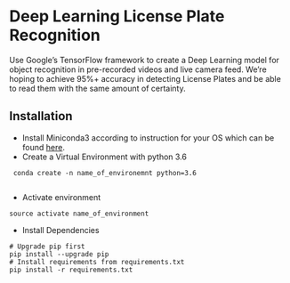 # Deep Learning License Plate Recognition
Use Google’s TensorFlow framework to create a Deep Learning model for object recognition in pre-recorded videos and live
camera feed.  We’re hoping to achieve 95%+ accuracy in detecting License Plates and be able to read them with the same 
amount of certainty.
## Installation
* Install Miniconda3 according to instruction for your OS which can be found 
[here](https://conda.io/docs/user-guide/install/index.html).
* Create a Virtual Environment with python 3.6
```` 
 conda create -n name_of_environemnt python=3.6
 
 ````
 * Activate environment
 ````
 source activate name_of_environment
 ````
 * Install Dependencies
 ````
 # Upgrade pip first
 pip install --upgrade pip
 # Install requirements from requirements.txt
 pip install -r requirements.txt
````
